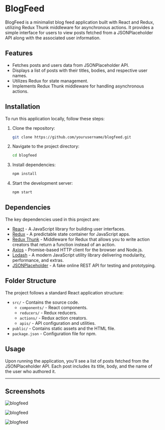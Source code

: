 # BlogFeed

BlogFeed is a minimalist blog feed application built with React and Redux, utilizing Redux Thunk middleware for asynchronous actions. It provides a simple interface for users to view posts fetched from a JSONPlaceholder API along with the associated user information.

## Features

- Fetches posts and users data from JSONPlaceholder API.
- Displays a list of posts with their titles, bodies, and respective user names.
- Utilizes Redux for state management.
- Implements Redux Thunk middleware for handling asynchronous actions.

## Installation

To run this application locally, follow these steps:

1. Clone the repository:

   ```bash
   git clone https://github.com/yourusername/blogfeed.git
   ```

2. Navigate to the project directory:

   ```bash
   cd blogfeed
   ```

3. Install dependencies:

   ```bash
   npm install
   ```

4. Start the development server:

   ```bash
   npm start
   ```

## Dependencies

The key dependencies used in this project are:

- [React](https://reactjs.org/) - A JavaScript library for building user interfaces.
- [Redux](https://redux.js.org/) - A predictable state container for JavaScript apps.
- [Redux Thunk](https://github.com/reduxjs/redux-thunk) - Middleware for Redux that allows you to write action creators that return a function instead of an action.
- [Axios](https://axios-http.com/) - Promise-based HTTP client for the browser and Node.js.
- [Lodash](https://lodash.com/) - A modern JavaScript utility library delivering modularity, performance, and extras.
- [JSONPlaceholder](https://jsonplaceholder.typicode.com/) - A fake online REST API for testing and prototyping.

## Folder Structure

The project follows a standard React application structure:

- `src/` - Contains the source code.
  - `components/` - React components.
  - `reducers/` - Redux reducers.
  - `actions/` - Redux action creators.
  - `apis/` - API configuration and utilities.
- `public/` - Contains static assets and the HTML file.
- `package.json` - Configuration file for npm.

## Usage

Upon running the application, you'll see a list of posts fetched from the JSONPlaceholder API. Each post includes its title, body, and the name of the user who authored it.

---

## Screenshots

![blogfeed](https://i.imgur.com/MKkmHuE.png)

![blogfeed](https://i.imgur.com/XWhAw2b.png)

![blogfeed](https://i.imgur.com/8xkcfDi.png)
